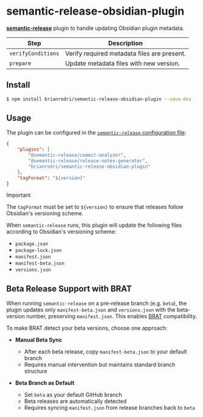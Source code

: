 # semantic-release-obsidian-plugin

[**semantic-release**](https://github.com/semantic-release/semantic-release) plugin to handle updating Obsidian plugin metadata.

| Step               | Description                                 |
| ------------------ | ------------------------------------------- |
| `verifyConditions` | Verify required metadata files are present. |
| `prepare`          | Update metadata files with new version.     |

## Install

```bash
$ npm install brianrodri/semantic-release-obsidian-plugin --save-dev
```

## Usage

The plugin can be configured in the [`semantic-release` configuration file](https://github.com/semantic-release/semantic-release/blob/master/docs/usage/configuration.md#configuration):

```json
{
    "plugins": [
        "@semantic-release/commit-analyzer",
        "@semantic-release/release-notes-generator",
        "brianrodri/semantic-release-obsidian-plugin"
    ],
    "tagFormat": "${version}"
}
```

> [!IMPORTANT]
> The `tagFormat` must be set to `${version}` to ensure that releases follow Obsidian's versioning scheme.

When `semantic-release` runs, this plugin will update the following files according to Obsidian's versioning scheme:

- `package.json`
- `package-lock.json`
- `manifest.json`
- `manifest-beta.json`
- `versions.json`

## Beta Release Support with BRAT

When running `semantic-release` on a pre-release branch (e.g. `beta`), the plugin updates only `manifest-beta.json` and `versions.json` with the beta-version number, preserving `manifest.json`. This enables [BRAT](https://github.com/TfTHacker/obsidian42-brat) compatibility.

To make BRAT detect your beta versions, choose one approach:

- **Manual Beta Sync**

    - After each beta release, copy `manifest-beta.json` to your default branch
    - Requires manual intervention but maintains standard branch structure

- **Beta Branch as Default**
    - Set `beta` as your default GitHub branch
    - Beta releases are automatically detected
    - Requires syncing `manifest.json` from release branches back to `beta`
